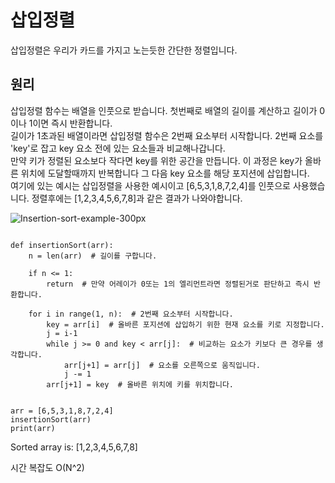 # 삽입정렬  
삽입정렬은 우리가 카드를 가지고 노는듯한 간단한 정렬입니다.
<br/>

## 원리  

삽입정렬 함수는 배열을 인풋으로 받습니다. 첫번째로 배열의 길이를 계산하고 길이가 0이나 1이면 즉시 반환합니다.
<br/>
길이가 1초과된 배열이라면 삽입정렬 함수은 2번째 요소부터 시작합니다. 2번째 요소를 'key'로 잡고 key 요소 전에 있는 요소들과 비교해나갑니다.  
만약 키가 정렬된 요소보다 작다면 key를 위한 공간을 만듭니다. 이 과정은 key가 올바른 위치에 도달할때까지 반복합니다 그 다음 key 요소를 해당 포지션에 삽입합니다.  
여기에 있는 예시는 삽입정렬을 사용한 예시이고 [6,5,3,1,8,7,2,4]를 인풋으로 사용했습니다.
정렬후에는 [1,2,3,4,5,6,7,8]과 같은 결과가 나와야합니다.  

![Insertion-sort-example-300px](https://github.com/choss001/choss001.github.io/assets/49851057/b9344305-7110-43e3-a431-e7b14bdec538)

```

def insertionSort(arr):
    n = len(arr)  # 길이를 구합니다.
      
    if n <= 1:
        return  # 만약 어레이가 0또는 1의 엘리먼트라면 정렬된거로 판단하고 즉시 반환합니다.
 
    for i in range(1, n):  # 2번째 요소부터 시작합니다.
        key = arr[i]  # 올바른 포지션에 삽입하기 위한 현재 요소를 키로 지정합니다.
        j = i-1
        while j >= 0 and key < arr[j]:  # 비교하는 요소가 키보다 큰 경우를 생각합니다.
            arr[j+1] = arr[j]  # 요소를 오른쪽으로 움직입니다.
            j -= 1
        arr[j+1] = key  # 올바른 위치에 키를 위치합니다.
  

arr = [6,5,3,1,8,7,2,4]
insertionSort(arr)
print(arr)
```

Sorted array is:
[1,2,3,4,5,6,7,8]

시간 복잡도 O(N^2)
